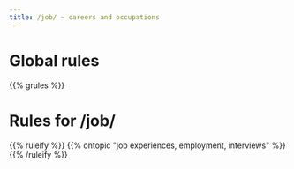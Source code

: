 ```yaml
---
title: /job/ ~ careers and occupations
---
```


# Global rules

{{% grules %}}


# Rules for /job/

{{% ruleify %}}
{{% ontopic "job experiences, employment, interviews" %}}
{{% /ruleify %}}
